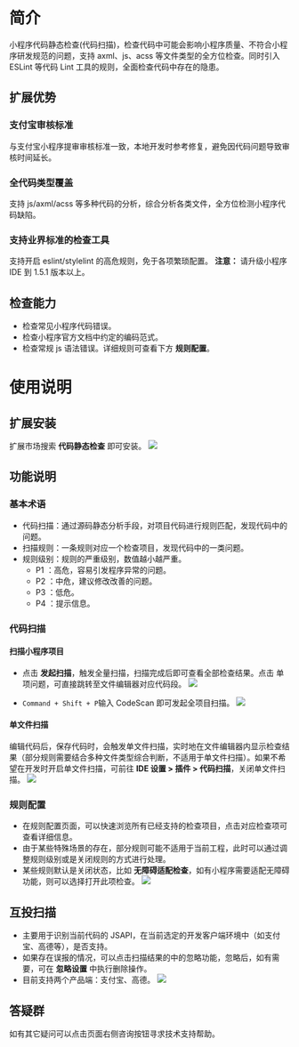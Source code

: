 # 简介

小程序代码静态检查(代码扫描)，检查代码中可能会影响小程序质量、不符合小程序研发规范的问题，支持 axml、js、acss 等文件类型的全方位检查。同时引入 ESLint 等代码 Lint 工具的规则，全面检查代码中存在的隐患。

## 扩展优势

### 支付宝审核标准

与支付宝小程序提审审核标准一致，本地开发时参考修复，避免因代码问题导致审核时间延长。

### 全代码类型覆盖

支持 js/axml/acss 等多种代码的分析，综合分析各类文件，全方位检测小程序代码缺陷。

### 支持业界标准的检查工具

支持开启 eslint/stylelint 的高危规则，免于各项繁琐配置。 **注意：** 请升级小程序 IDE 到 1.5.1 版本以上。

## 检查能力

- 检查常见小程序代码错误。
- 检查小程序官方文档中约定的编码范式。
- 检查常规 js 语法错误。详细规则可查看下方 **规则配置**。

# 使用说明

## 扩展安装

扩展市场搜索 **代码静态检查** 即可安装。 ![](https://cdn.nlark.com/yuque/0/2022/png/179989/1650968311892-56f0c39d-99aa-4892-9dc3-0c4b2f19922c.png)

## 功能说明

### 基本术语

- 代码扫描：通过源码静态分析手段，对项目代码进行规则匹配，发现代码中的问题。
- 扫描规则：一条规则对应一个检查项目，发现代码中的一类问题。
- 规则级别：规则的严重级别，数值越小越严重。
  - P1 ：高危，容易引发程序异常的问题。
  - P2 ：中危，建议修改改善的问题。
  - P3 ：低危。
  - P4 ：提示信息。

### 代码扫描

#### 扫描小程序项目

- 点击 **发起扫描**，触发全量扫描，扫描完成后即可查看全部检查结果。点击 单项问题，可直接跳转至文件编辑器对应代码段。 ![](https://cdn.nlark.com/yuque/0/2022/png/179989/1650968392163-aeace6c2-4423-4895-bb65-cac50e0b0bae.png)

- `Command + Shift + P`输入 CodeScan 即可发起全项目扫描。 ![](https://cdn.nlark.com/yuque/0/2022/png/179989/1651024434633-7ce9003f-2e08-413a-864e-96ec0743f88f.png)

#### 单文件扫描

编辑代码后，保存代码时，会触发单文件扫描，实时地在文件编辑器内显示检查结果（部分规则需要结合多种文件类型综合判断，不适用于单文件扫描）。如果不希望在开发时开启单文件扫描，可前往 **IDE 设置 > 插件 > 代码扫描**，关闭单文件扫描。 ![](https://cdn.nlark.com/yuque/0/2022/png/179989/1651025033404-089b947c-9626-4a5b-8c4d-affede1e0cde.png)

### 规则配置

- 在规则配置页面，可以快速浏览所有已经支持的检查项目，点击对应检查项可查看详细信息。
- 由于某些特殊场景的存在，部分规则可能不适用于当前工程，此时可以通过调整规则级别或是关闭规则的方式进行处理。
- 某些规则默认是关闭状态，比如 **无障碍适配检查**，如有小程序需要适配无障碍功能，则可以选择打开此项检查。 ![](https://cdn.nlark.com/yuque/0/2022/png/179989/1651024781096-6232fe9f-93e9-49b1-a64c-41e9740a97fb.png)

## 互投扫描

- 主要用于识别当前代码的 JSAPI，在当前选定的开发客户端环境中（如支付宝、高德等），是否支持。
- 如果存在误报的情况，可以点击扫描结果的中的忽略功能，忽略后，如有需要，可在 **忽略设置** 中执行删除操作。
- 目前支持两个产品端：支付宝、高德。 ![](https://cdn.nlark.com/yuque/0/2022/png/179989/1651025070132-736d8fd6-83e3-48a7-9c9d-4b99a259aedc.png)

## 答疑群

如有其它疑问可以点击页面右侧咨询按钮寻求技术支持帮助。
